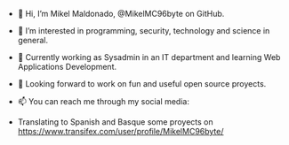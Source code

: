 - 👋 Hi, I’m Mikel Maldonado, @MikelMC96byte on GitHub.
- 👀 I’m interested in programming, security, technology and science in general. 
- 🌱 Currently working as Sysadmin in an IT department and learning Web Applications Development.
- 💞️ Looking forward to work on fun and useful open source proyects.
- 📫 You can reach me through my social media:

- Translating to Spanish and Basque some proyects on https://www.transifex.com/user/profile/MikelMC96byte/

<!---
MikelMC96byte/MikelMC96byte is a ✨ special ✨ repository because its `README.md` (this file) appears on your GitHub profile.
You can click the Preview link to take a look at your changes.
--->
